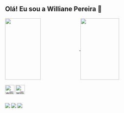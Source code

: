 ## Olá! Eu sou a Williane Pereira 👋

<a href="https://github.com/Williane28/github-readme-stats">
  <img height=200 width="48%"align="center" src="https://github-readme-stats.vercel.app/api?username=Williane28&show_icons=true&theme=neon&card_widht=50" />
</a>
<a href="https://github.com/Williane28/convoychat">
  <img height=200 width="50%" align="center" src="https://github-readme-stats.vercel.app/api/top-langs?username=Williane28&layout=compact&langs_count=8&card_width=50&theme=neon" />
</a>

<div style="display: inline_block"><br>
  <img align="center" alt="willi-html" height="30" widht="40" src="https://cdn.jsdelivr.net/gh/devicons/devicon/icons/html5/html5-original.svg">
  <img align="center" alt="willi-cplusplus" height="30" widht="40" src="https://cdn.jsdelivr.net/gh/devicons/devicon/icons/cplusplus/cplusplus-original.svg"> 
</div>

##

<div>
  <a href="malito:willianepereira44@gmail.com" target="_blank" rel="external1"><img src="https://img.shields.io/badge/Gmail-D14836?style=for-the-badge&logo=gmail&logoColor=white" target="_blank"></a>
  <a href="https://instagram.com/_willi28?utm_source=qr&igshid=MzNlNGNkZWQ4Mg%3D%3D" target="_blank" rel="external1"><img src="https://img.shields.io/badge/Instagram-E4405F?style=for-the-badge&logo=instagram&logoColor=white" target="_blank"></a>
  <a href="www.linkedin.com/in/willianepereira" target="_blank" rel="external1"><img src="https://img.shields.io/badge/LinkedIn-0077B5?style=for-the-badge&logo=linkedin&logoColor=white" target="_blank"></a>
  
</div>

